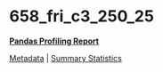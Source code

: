 # 658_fri_c3_250_25

[**Pandas Profiling Report**](https://epistasislab.github.io/penn-ml-benchmarks/profile/658_fri_c3_250_25.html)

[Metadata](metadata.yaml) | [Summary Statistics](summary_stats.csv)

